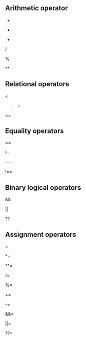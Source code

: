 ## Arithmetic operator

-

*

-

/

%

\*\*

## Relational operators

<

>

> =

<=

## Equality operators

==

!=

===

!==

## Binary logical operators

&&

||

??

## Assignment operators

=

\*=

\*\*=

/=

%=

+=

-=

&&=

||=

??=
